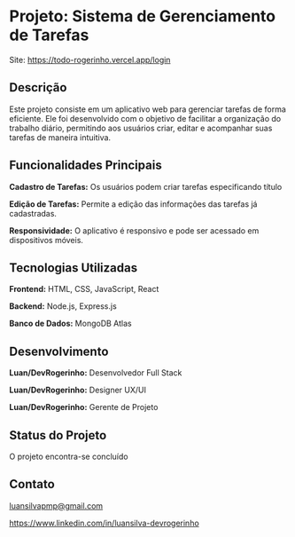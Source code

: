 # Projeto: Sistema de Gerenciamento de Tarefas

Site: https://todo-rogerinho.vercel.app/login

## Descrição
Este projeto consiste em um aplicativo web para gerenciar tarefas de forma eficiente. Ele foi desenvolvido com o objetivo de facilitar a organização do trabalho diário, permitindo aos usuários criar, editar e acompanhar suas tarefas de maneira intuitiva.

## Funcionalidades Principais
**Cadastro de Tarefas:** Os usuários podem criar tarefas especificando título

**Edição de Tarefas:** Permite a edição das informações das tarefas já cadastradas.

**Responsividade:** O aplicativo é responsivo e pode ser acessado em dispositivos móveis.

## Tecnologias Utilizadas
**Frontend:** HTML, CSS, JavaScript, React

**Backend:** Node.js, Express.js

**Banco de Dados:** MongoDB Atlas

## Desenvolvimento
**Luan/DevRogerinho:** Desenvolvedor Full Stack

**Luan/DevRogerinho:** Designer UX/UI

**Luan/DevRogerinho:** Gerente de Projeto

## Status do Projeto
O projeto encontra-se concluído

## Contato
luansilvapmp@gmail.com

https://www.linkedin.com/in/luansilva-devrogerinho


